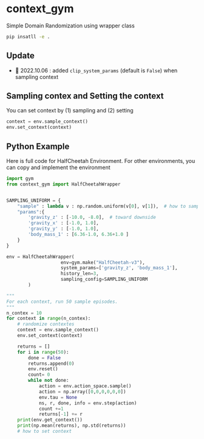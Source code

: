 # context_gym


Simple Domain Randomization using wrapper class


```bash
pip insatll -e .
```


## Update 

* 🌟 2022.10.06 : added `clip_system_params` (default is `False`) when sampling context



## Sampling contex and Setting the context

You can set context by (1) sampling and (2) setting

```python
context = env.sample_context()
env.set_context(context) 
```


## Python Example

Here is full code for HalfCheetah Environment. 
For other environments, you can copy and implement the environment

```python
import gym 
from context_gym import HalfCheetahWrapper


SAMPLING_UNIFORM = {
    "sample" : lambda v : np.random.uniform(v[0], v[1]),  # how to sample in the interval
    "params":{
        'gravity_z' : [-10.0, -8.0],  # toward downside 
        'gravity_x' : [-1.0, 1.0],
        'gravity_y' : [-1.0, 1.0],
        'body_mass_1' : [6.36-1.0, 6.36+1.0 ]     
    }
}

env = HalfCheetahWrapper(
                    env=gym.make("HalfCheetah-v3"), 
                    system_params=['gravity_z', 'body_mass_1'], 
                    history_len=3, 
                    sampling_config=SAMPLING_UNIFORM
        )

"""
For each context, run 50 sample episodes.
"""
n_contex = 10
for context in range(n_contex):
    # randomize contextes
    context = env.sample_context()
    env.set_context(context) 

    returns = [] 
    for i in range(50):
        done = False         
        returns.append(0)
        env.reset()
        count= 0 
        while not done:
            action = env.action_space.sample()
            action = np.array([0,0,0,0,0,0])
            env.tau = None
            ns, r, done, info = env.step(action)
            count +=1 
            returns[-1] += r
    print(env.get_context())
    print(np.mean(returns), np.std(returns))
    # how to set context

```
